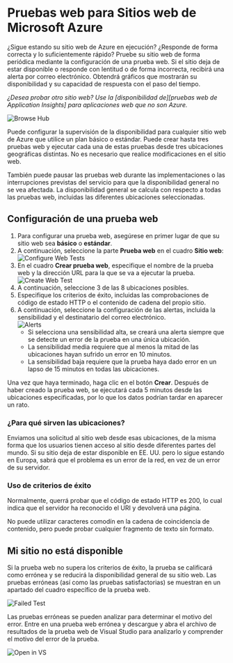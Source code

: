 <properties 
	pageTitle="Creación de una prueba web" 
	description="Obtenga información acerca de cómo crear pruebas web en Azure." 
	services="application-insights" 
	authors="alancameronwills" 
	manager="kamrani"/>

<tags 
	ms.service="application-insights" 
	ms.workload="tbd" 
	ms.tgt_pltfrm="ibiza" 
	ms.devlang="na" 
	ms.topic="article" 
	ms.date="2015-01-17" 
	ms.author="awills"/>

# Pruebas web para Sitios web de Microsoft Azure
¿Sigue estando su sitio web de Azure en ejecución? ¿Responde de forma correcta y lo suficientemente rápido? Pruebe su sitio web de forma periódica mediante la configuración de una prueba web. Si el sitio deja de estar disponible o responde con lentitud o de forma incorrecta, recibirá una alerta por correo electrónico. Obtendrá gráficos que mostrarán su disponibilidad y su capacidad de respuesta con el paso del tiempo.  

*¿Desea probar otro sitio web? Use la [disponibilidad de][pruebas web de Application Insights] para aplicaciones web que no son Azure.*

![Browse Hub](./media/insights-create-web-tests/Inisghts_WebTestBlade.png)

Puede configurar la supervisión de la disponibilidad para cualquier sitio web de Azure que utilice un plan básico o estándar.  Puede crear hasta tres pruebas web y ejecutar cada una de estas pruebas desde tres ubicaciones geográficas distintas. No es necesario que realice modificaciones en el sitio web.

También puede pausar las pruebas web durante las implementaciones o las interrupciones previstas del servicio para que la disponibilidad general no se vea afectada.  La disponibilidad general se calcula con respecto a todas las pruebas web, incluidas las diferentes ubicaciones seleccionadas.

## Configuración de una prueba web
1. Para configurar una prueba web, asegúrese en primer lugar de que su sitio web sea **básico** o **estándar**.
2. A continuación, seleccione la parte **Prueba web** en el cuadro **Sitio web**:  
    ![Configure Web Tests](./media/insights-create-web-tests/Insights_ConfigurePart.png)
3. En el cuadro **Crear prueba web**, especifique el nombre de la prueba web y la dirección URL para la que se va a ejecutar la prueba.  
    ![Create Web Test](./media/insights-create-web-tests/Insights_CreateTest.png)
4. A continuación, seleccione 3 de las 8 ubicaciones posibles.
5. Especifique los criterios de éxito, incluidas las comprobaciones de código de estado HTTP o el contenido de cadena del propio sitio.
6. A continuación, seleccione la configuración de las alertas, incluida la sensibilidad y el destinatario del correo electrónico.  
    ![Alerts](./media/insights-create-web-tests/Inisghts_AlertCreation.png)
    - Si selecciona una sensibilidad alta, se creará una alerta siempre que se detecte un error de la prueba en una única ubicación.
    - La sensibilidad media requiere que al menos la mitad de las ubicaciones hayan sufrido un error en 10 minutos.
    - La sensibilidad baja requiere que la prueba haya dado error en un lapso de 15 minutos en todas las ubicaciones.

Una vez que haya terminado, haga clic en el botón **Crear**. Después de haber creado la prueba web, se ejecutará cada 5 minutos desde las ubicaciones especificadas, por lo que los datos podrían tardar en aparecer un rato.

### ¿Para qué sirven las ubicaciones?
Enviamos una solicitud al sitio web desde esas ubicaciones, de la misma forma que los usuarios tienen acceso al sitio desde diferentes partes del mundo. Si su sitio deja de estar disponible en EE. UU. pero lo sigue estando en Europa, sabrá que el problema es un error de la red, en vez de un error de su servidor.

### Uso de criterios de éxito
Normalmente, querrá probar que el código de estado HTTP es 200, lo cual indica que el servidor ha reconocido el URI y devolverá una página.

No puede utilizar caracteres comodín en la cadena de coincidencia de contenido, pero puede probar cualquier fragmento de texto sin formato.

## Mi sitio no está disponible
Si la prueba web no supera los criterios de éxito, la prueba se calificará como errónea y se reducirá la disponibilidad general de su sitio web. Las pruebas erróneas (así como las pruebas satisfactorias) se muestran en un apartado del cuadro específico de la prueba web.  

![Failed Test](./media/insights-create-web-tests/Insights_FailedWebTest.png)

Las pruebas erróneas se pueden analizar para determinar el motivo del error.  Entre en una prueba web errónea y descargue y abra el archivo de resultados de la prueba web de Visual Studio para analizarlo y comprender el motivo del error de la prueba.

![Open in VS](./media/insights-create-web-tests/Insights_OpenInVS.png)

[availability]: ../app-insights-monitor-web-app-availability/

<!--HONumber=46--> 

<!--HONumber=46--> 
 
